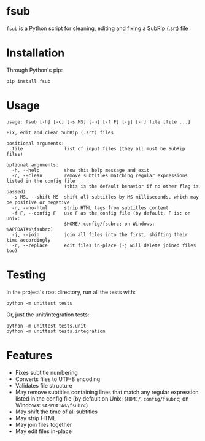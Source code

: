 # fsub
`fsub` is a Python script for cleaning, editing and fixing a SubRip (.srt) file

# Installation
Through Python's pip:
```
pip install fsub
```

# Usage
```
usage: fsub [-h] [-c] [-s MS] [-n] [-f F] [-j] [-r] file [file ...]

Fix, edit and clean SubRip (.srt) files.

positional arguments:
  file               list of input files (they all must be SubRip files)

optional arguments:
  -h, --help         show this help message and exit
  -c, --clean        remove subtitles matching regular expressions listed in the config file
                     (this is the default behavior if no other flag is passed)
  -s MS, --shift MS  shift all subtitles by MS milliseconds, which may be positive or negative
  -n, --no-html      strip HTML tags from subtitles content
  -f F, --config F   use F as the config file (by default, F is: on Unix:
                     $HOME/.config/fsubrc; on Windows: %APPDATA%\fsubrc)
  -j, --join         join all files into the first, shifting their time accordingly
  -r, --replace      edit files in-place (-j will delete joined files too)
```

# Testing
In the project's root directory, run all the tests with:
```
python -m unittest tests
```
Or, just the unit/integration tests:
```
python -m unittest tests.unit
python -m unittest tests.integration
```

# Features
- Fixes subtitle numbering
- Converts files to UTF-8 encoding
- Validates file structure
- May remove subtitles containing lines that match any regular expression listed in the config file (by default on Unix: `$HOME/.config/fsubrc`; on Windows: `%APPDATA%\fsubrc`)
- May shift the time of all subtitles
- May strip HTML
- May join files together
- May edit files in-place
